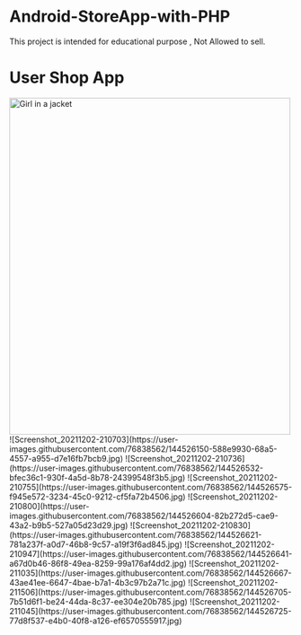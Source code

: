 # Android-StoreApp-with-PHP
This project is intended for educational purpose , Not Allowed to sell.

# User Shop App
<img src="https://user-images.githubusercontent.com/76838562/144526150-588e9930-68a5-4557-a955-d7e16fb7bcb9.jpg" alt="Girl in a jacket" width="500" height="600">
![Screenshot_20211202-210703](https://user-images.githubusercontent.com/76838562/144526150-588e9930-68a5-4557-a955-d7e16fb7bcb9.jpg)
![Screenshot_20211202-210736](https://user-images.githubusercontent.com/76838562/144526532-bfec36c1-930f-4a5d-8b78-24399548f3b5.jpg)
![Screenshot_20211202-210755](https://user-images.githubusercontent.com/76838562/144526575-f945e572-3234-45c0-9212-cf5fa72b4506.jpg)
![Screenshot_20211202-210800](https://user-images.githubusercontent.com/76838562/144526604-82b272d5-cae9-43a2-b9b5-527a05d23d29.jpg)
![Screenshot_20211202-210830](https://user-images.githubusercontent.com/76838562/144526621-781a237f-a0d7-46b8-9c57-a19f3f6ad845.jpg)
![Screenshot_20211202-210947](https://user-images.githubusercontent.com/76838562/144526641-a67d0b46-86f8-49ea-8259-99a176af4dd2.jpg)
![Screenshot_20211202-211035](https://user-images.githubusercontent.com/76838562/144526667-43ae41ee-6647-4bae-b7a1-4b3c97b2a71c.jpg)
![Screenshot_20211202-211506](https://user-images.githubusercontent.com/76838562/144526705-7b51d6f1-be24-44da-8c37-ee304e20b785.jpg)
![Screenshot_20211202-211045](https://user-images.githubusercontent.com/76838562/144526725-77d8f537-e4b0-40f8-a126-ef6570555917.jpg)
